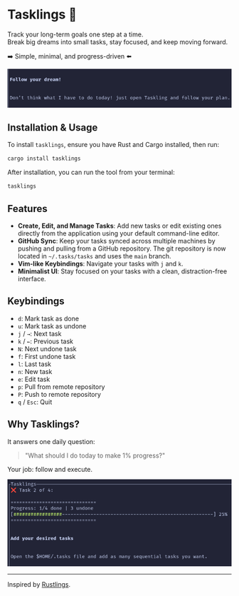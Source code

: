 # Tasklings 🐣
Track your long-term goals one step at a time.  
Break big dreams into small tasks, stay focused, and keep moving forward.

➡️ Simple, minimal, and progress-driven ⬅️  


![tasklings onboarding image](./res/3.png)

## Installation & Usage

To install `tasklings`, ensure you have Rust and Cargo installed, then run:

```bash
cargo install tasklings
```

After installation, you can run the tool from your terminal:

```bash
tasklings
```

## Features

- **Create, Edit, and Manage Tasks**: Add new tasks or edit existing ones directly from the application using your default command-line editor.
- **GitHub Sync**: Keep your tasks synced across multiple machines by pushing and pulling from a GitHub repository. The git repository is now located in `~/.tasks/tasks` and uses the `main` branch.
- **Vim-like Keybindings**: Navigate your tasks with `j` and `k`.
- **Minimalist UI**: Stay focused on your tasks with a clean, distraction-free interface.

## Keybindings

- `d`: Mark task as done
- `u`: Mark task as undone
- `j` / `→`: Next task
- `k` / `←`: Previous task
- `N`: Next undone task
- `f`: First undone task
- `l`: Last task
- `n`: New task
- `e`: Edit task
- `p`: Pull from remote repository
- `P`: Push to remote repository
- `q` / `Esc`: Quit

## Why Tasklings?

It answers one daily question:  
> "What should I do today to make 1% progress?"


Your job: follow and execute.  


![tasklings onboarding image 3](./res/2.png)

--- 

Inspired by [Rustlings](https://github.com/rust-lang/rustlings).